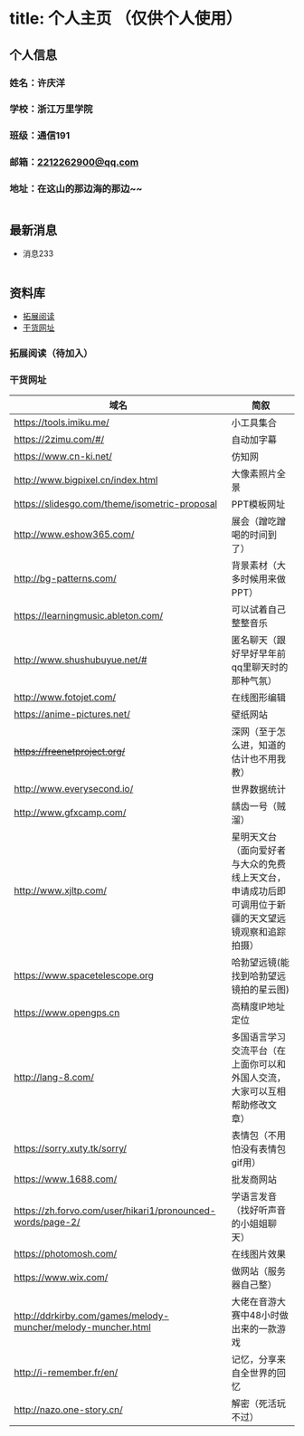 # title:                 个人主页 （仅供个人使用）

## 个人信息 

### 姓名：许庆洋

### 学校：浙江万里学院

### 班级：通信191

### 邮箱：2212262900@qq.com

### 地址：在这山的那边海的那边~~

```

```

## 最新消息

- 消息233

```

```

## 资料库


- [拓展阅读](#拓展阅读（待加入）)
- [干货网址](#干货网址)

### 拓展阅读（待加入）

### 干货网址

域名 | 简叙 
---- | -----
https://tools.imiku.me/ | 小工具集合
https://2zimu.com/#/ | 自动加字幕
https://www.cn-ki.net/ | 仿知网
http://www.bigpixel.cn/index.html | 大像素照片全景
https://slidesgo.com/theme/isometric-proposal | PPT模板网址
http://www.eshow365.com/ | 展会（蹭吃蹭喝的时间到了）
http://bg-patterns.com/ | 背景素材（大多时候用来做PPT）
https://learningmusic.ableton.com/ | 可以试着自己整整音乐
http://www.shushubuyue.net/# | 匿名聊天（跟好早好早年前qq里聊天时的那种气氛）
http://www.fotojet.com/ | 在线图形编辑
https://anime-pictures.net/ | 壁纸网站
~~https://freenetproject.org/~~ | 深网（至于怎么进，知道的估计也不用我教）
http://www.everysecond.io/ | 世界数据统计
http://www.gfxcamp.com/ | 龋齿一号（贼溜）
http://www.xjltp.com/ | 星明天文台（面向爱好者与大众的免费线上天文台，申请成功后即可调用位于新疆的天文望远镜观察和追踪拍摄）
https://www.spacetelescope.org | 哈勃望远镜(能找到哈勃望远镜拍的星云图)
https://www.opengps.cn | 高精度IP地址定位
http://lang-8.com/ | 多国语言学习交流平台（在上面你可以和外国人交流，大家可以互相帮助修改文章）
https://sorry.xuty.tk/sorry/ | 表情包（不用怕没有表情包gif用）
https://www.1688.com/ | 批发商网站
https://zh.forvo.com/user/hikari1/pronounced-words/page-2/ | 学语言发音（找好听声音的小姐姐聊天）
https://photomosh.com/ | 在线图片效果
https://www.wix.com/ | 做网站（服务器自己整）
http://ddrkirby.com/games/melody-muncher/melody-muncher.html | 大佬在音游大赛中48小时做出来的一款游戏
http://i-remember.fr/en/ | 记忆，分享来自全世界的回忆
http://nazo.one-story.cn/ | 解密（死活玩不过）
